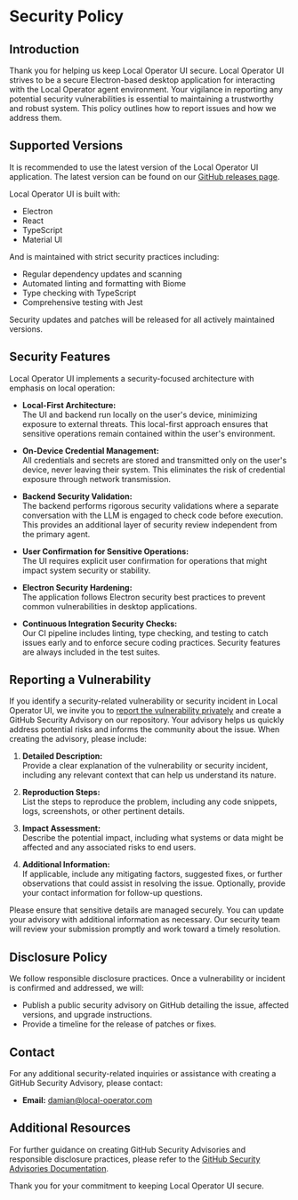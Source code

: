 # Security Policy

## Introduction

Thank you for helping us keep Local Operator UI secure. Local Operator UI strives to be a secure Electron-based desktop application for interacting with the Local Operator agent environment. Your vigilance in reporting any potential security vulnerabilities is essential to maintaining a trustworthy and robust system. This policy outlines how to report issues and how we address them.

## Supported Versions

It is recommended to use the latest version of the Local Operator UI application. The latest version can be found on our [GitHub releases page](https://github.com/damianvtran/local-operator-ui/releases).

Local Operator UI is built with:

- Electron
- React
- TypeScript
- Material UI

And is maintained with strict security practices including:

- Regular dependency updates and scanning
- Automated linting and formatting with Biome
- Type checking with TypeScript
- Comprehensive testing with Jest

Security updates and patches will be released for all actively maintained versions.

## Security Features

Local Operator UI implements a security-focused architecture with emphasis on local operation:

- **Local-First Architecture:**  
  The UI and backend run locally on the user's device, minimizing exposure to external threats. This local-first approach ensures that sensitive operations remain contained within the user's environment.

- **On-Device Credential Management:**  
  All credentials and secrets are stored and transmitted only on the user's device, never leaving their system. This eliminates the risk of credential exposure through network transmission.

- **Backend Security Validation:**  
  The backend performs rigorous security validations where a separate conversation with the LLM is engaged to check code before execution. This provides an additional layer of security review independent from the primary agent.

- **User Confirmation for Sensitive Operations:**  
  The UI requires explicit user confirmation for operations that might impact system security or stability.

- **Electron Security Hardening:**  
  The application follows Electron security best practices to prevent common vulnerabilities in desktop applications.

- **Continuous Integration Security Checks:**  
  Our CI pipeline includes linting, type checking, and testing to catch issues early and to enforce secure coding practices. Security features are always included in the test suites.

## Reporting a Vulnerability

If you identify a security-related vulnerability or security incident in Local Operator UI, we invite you to [report the vulnerability privately](https://docs.github.com/en/code-security/security-advisories/guidance-on-reporting-and-writing-information-about-vulnerabilities/privately-reporting-a-security-vulnerability) and create a GitHub Security Advisory on our repository. Your advisory helps us quickly address potential risks and informs the community about the issue. When creating the advisory, please include:

1. **Detailed Description:**  
   Provide a clear explanation of the vulnerability or security incident, including any relevant context that can help us understand its nature.

2. **Reproduction Steps:**  
   List the steps to reproduce the problem, including any code snippets, logs, screenshots, or other pertinent details.

3. **Impact Assessment:**  
   Describe the potential impact, including what systems or data might be affected and any associated risks to end users.

4. **Additional Information:**  
   If applicable, include any mitigating factors, suggested fixes, or further observations that could assist in resolving the issue. Optionally, provide your contact information for follow-up questions.

Please ensure that sensitive details are managed securely. You can update your advisory with additional information as necessary. Our security team will review your submission promptly and work toward a timely resolution.

## Disclosure Policy

We follow responsible disclosure practices. Once a vulnerability or incident is confirmed and addressed, we will:

- Publish a public security advisory on GitHub detailing the issue, affected versions, and upgrade instructions.
- Provide a timeline for the release of patches or fixes.

## Contact

For any additional security-related inquiries or assistance with creating a GitHub Security Advisory, please contact:

- **Email:** [damian@local-operator.com](mailto:damian@local-operator.com)

## Additional Resources

For further guidance on creating GitHub Security Advisories and responsible disclosure practices, please refer to the [GitHub Security Advisories Documentation](https://docs.github.com/en/code-security/security-advisories/working-with-repository-security-advisories/creating-a-repository-security-advisory).

Thank you for your commitment to keeping Local Operator UI secure.
